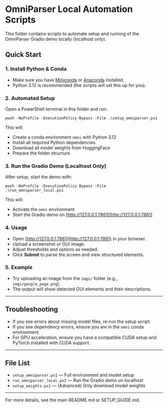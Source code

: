 # OmniParser Local Automation Scripts

This folder contains scripts to automate setup and running of the OmniParser Gradio demo locally (localhost only).

## Quick Start

### 1. Install Python & Conda
- Make sure you have [Miniconda](https://docs.conda.io/en/latest/miniconda.html) or [Anaconda](https://www.anaconda.com/products/distribution) installed.
- Python 3.12 is recommended (the scripts will set this up for you).

### 2. Automated Setup
Open a PowerShell terminal in this folder and run:

```pwsh
pwsh -NoProfile -ExecutionPolicy Bypass -File .\setup_omniparser.ps1
```

This will:
- Create a conda environment `omni` with Python 3.12
- Install all required Python dependencies
- Download all model weights from HuggingFace
- Prepare the folder structure

### 3. Run the Gradio Demo (Localhost Only)
After setup, start the demo with:

```pwsh
pwsh -NoProfile -ExecutionPolicy Bypass -File .\run_omniparser_local.ps1
```

This will:
- Activate the `omni` environment
- Start the Gradio demo on [http://127.0.0.1:7861](http://127.0.0.1:7861)

### 4. Usage
- Open [http://127.0.0.1:7861](http://127.0.0.1:7861) in your browser.
- Upload a screenshot or GUI image.
- Adjust thresholds and options as needed.
- Click **Submit** to parse the screen and view structured elements.

### 5. Example
- Try uploading an image from the `imgs/` folder (e.g., `imgs/google_page.png`).
- The output will show detected GUI elements and their descriptions.

---

## Troubleshooting
- If you see errors about missing model files, re-run the setup script.
- If you see dependency errors, ensure you are in the `omni` conda environment.
- For GPU acceleration, ensure you have a compatible CUDA setup and PyTorch installed with CUDA support.

---

## File List
- `setup_omniparser.ps1` — Full environment and model setup
- `run_omniparser_local.ps1` — Run the Gradio demo on localhost
- `setup_weights.ps1` — (Advanced) Only download model weights

---

For more details, see the main README.md or SETUP_GUIDE.md.
